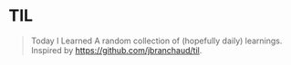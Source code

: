 # TIL
> Today I Learned
A random collection of (hopefully daily) learnings. Inspired by https://github.com/jbranchaud/til.
